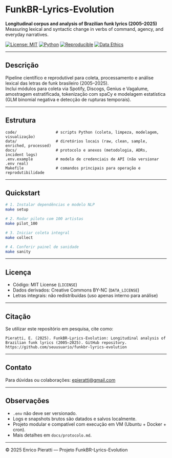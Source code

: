# FunkBR-Lyrics-Evolution

**Longitudinal corpus and analysis of Brazilian funk lyrics (2005–2025)**  
Measuring lexical and syntactic change in verbs of command, agency, and everyday narratives.

[![License: MIT](https://img.shields.io/badge/License-MIT-blue.svg)](LICENSE)
[![Python](https://img.shields.io/badge/Python-3.11%2B-blue.svg)]()
[![Reproducible](https://img.shields.io/badge/Reproducibility-100%25-green.svg)]()
[![Data Ethics](https://img.shields.io/badge/Data%20Policy-Aggregated%20only-orange.svg)]()

---

## Descrição
Pipeline científico e reprodutível para coleta, processamento e análise lexical das letras de funk brasileiro (2005–2025).  
Inclui módulos para coleta via Spotify, Discogs, Genius e Vagalume, amostragem estratificada, tokenização com spaCy e modelagem estatística (GLM binomial negativa e detecção de rupturas temporais).

---

## Estrutura
```
code/                 # scripts Python (coleta, limpeza, modelagem, visualização)
data/                 # diretórios locais (raw, clean, sample, enriched, processed)
docs/                 # protocolo e anexos (metodologia, ADRs, incident logs)
.env.example          # modelo de credenciais de API (não versionar .env real)
Makefile              # comandos principais para operação e reprodutibilidade
```

---

## Quickstart
```bash
# 1. Instalar dependências e modelo NLP
make setup

# 2. Rodar piloto com 100 artistas
make pilot_100

# 3. Iniciar coleta integral
make collect

# 4. Conferir painel de sanidade
make sanity
```

---

## Licença
- Código: MIT License (`LICENSE`)  
- Dados derivados: Creative Commons BY-NC (`DATA_LICENSE`)  
- Letras integrais: não redistribuídas (uso apenas interno para análise)

---

## Citação
Se utilizar este repositório em pesquisa, cite como:

```
Pieratti, E. (2025). FunkBR-Lyrics-Evolution: Longitudinal analysis of Brazilian funk lyrics (2005–2025). GitHub repository. https://github.com/seuusuario/funkbr-lyrics-evolution
```

---

## Contato
Para dúvidas ou colaborações: epieratti@gmail.com

---

## Observações
- `.env` não deve ser versionado.  
- Logs e snapshots brutos são datados e salvos localmente.  
- Projeto modular e compatível com execução em VM (Ubuntu + Docker + cron).  
- Mais detalhes em `docs/protocolo.md`.

---

© 2025 Enrico Pieratti — Projeto FunkBR-Lyrics-Evolution
